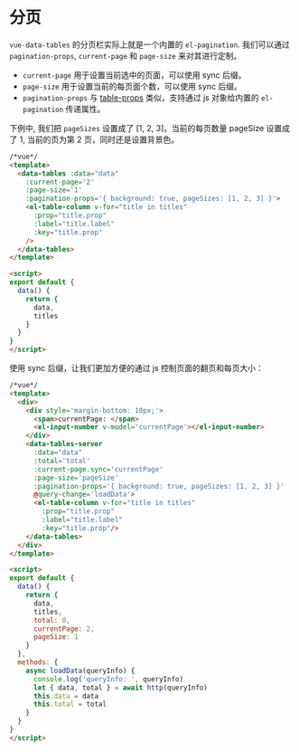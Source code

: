 # 分页

`vue-data-tables` 的分页栏实际上就是一个内置的 `el-pagination`. 我们可以通过 `pagination-props`, `current-page` 和 `page-size` 来对其进行定制。

* `current-page` 用于设置当前选中的页面，可以使用 sync 后缀。
* `page-size` 用于设置当前的每页面个数，可以使用 sync 后缀。
* `pagination-props` 与 <a href="/#/zh-cn/basic?id=传递-prop-给内置的-el-table">table-props</a> 类似，支持通过 js 对象给内置的 `el-pagination` 传递属性。

下例中, 我们把 `pageSizes` 设置成了 [1, 2, 3]。当前的每页数量 pageSize 设置成了 1, 当前的页为第 2 页，同时还是设置背景色。

```html
/*vue*/
<template>
  <data-tables :data="data"
    :current-page='2'
    :page-size='1'
    :pagination-props='{ background: true, pageSizes: [1, 2, 3] }'>
    <el-table-column v-for="title in titles"
      :prop="title.prop"
      :label="title.label"
      :key="title.prop"
    />
  </data-tables>
</template>

<script>
export default {
  data() {
    return {
      data,
      titles
    }
  }
}
</script>
```

使用 sync 后缀，让我们更加方便的通过 js 控制页面的翻页和每页大小：


```html
/*vue*/
<template>
  <div>
    <div style='margin-bottom: 10px;'>
      <span>currentPage: </span>
      <el-input-number v-model='currentPage'></el-input-number>
    </div>
    <data-tables-server
      :data="data"
      :total='total'
      :current-page.sync='currentPage'
      :page-size='pageSize'
      :pagination-props='{ background: true, pageSizes: [1, 2, 3] }'
      @query-change='loadData'>
      <el-table-column v-for="title in titles"
        :prop="title.prop"
        :label="title.label"
        :key="title.prop"/>
    </data-tables>
  </div>
</template>

<script>
export default {
  data() {
    return {
      data,
      titles,
      total: 0,
      currentPage: 2,
      pageSize: 1
    }
  },
  methods: {
    async loadData(queryInfo) {
      console.log('queryInfo: ', queryInfo)
      let { data, total } = await http(queryInfo)
      this.data = data
      this.total = total
    }
  }
}
</script>
```
